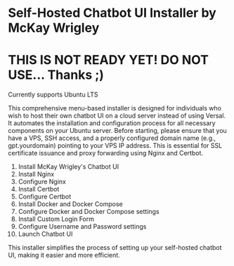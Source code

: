 # Self-Hosted Chatbot UI Installer by McKay Wrigley

# THIS IS NOT READY YET! DO NOT USE... Thanks ;)

Currently supports Ubuntu LTS

This comprehensive menu-based installer is designed for individuals who wish to host their own chatbot UI on a cloud server instead of using Versal. It automates the installation and configuration process for all necessary components on your Ubuntu server. Before starting, please ensure that you have a VPS, SSH access, and a properly configured domain name (e.g., gpt.yourdomain) pointing to your VPS IP address. This is essential for SSL certificate issuance and proxy forwarding using Nginx and Certbot.

1. Install McKay Wrigley's Chatbot UI
2. Install Nginx
3. Configure Nginx
4. Install Certbot
5. Configure Certbot
6. Install Docker and Docker Compose
7. Configure Docker and Docker Compose settings
8. Install Custom Login Form
9. Configure Username and Password settings
10. Launch Chatbot UI


This installer simplifies the process of setting up your self-hosted chatbot UI, making it easier and more efficient.

